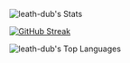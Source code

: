 ![leath-dub's Stats](https://github-readme-stats.vercel.app/api?username=leath-dub&theme=gruvbox&show_icons=true&hide_border=true&count_private=true)

[![GitHub Streak](https://streak-stats.demolab.com?user=leath-dub&theme=onedark)](https://git.io/streak-stats)

![leath-dub's Top Languages](https://github-readme-stats.vercel.app/api/top-langs/?username=leath-dub&theme=gruvbox&show_icons=true&hide_border=true&layout=compact)

